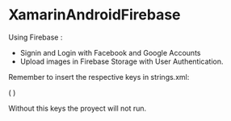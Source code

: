 # XamarinAndroidFirebase

Using Firebase :
- Signin and Login with Facebook and Google Accounts
- Upload images in Firebase Storage with User Authentication.

Remember to insert the respective keys in strings.xml:

(<string name="app_name">
    <!--App Name-->
  </string>
  <string name="facebook_app_id">
    <!--Facebook App Id-->
  </string>
  <string name="fb_login_protocol_scheme">
    <!--FB Login Protocol Name-->
  </string>
  <string name="server_client_id">
    <!--Server Client Id-->
  </string>)
  
  Without this keys the proyect will not run.
  
